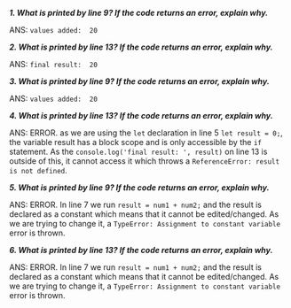 ***1. What is printed by line 9? If the code returns an error, explain why.***

ANS: `values added:  20`

***2. What is printed by line 13? If the code returns an error, explain why.***
  
ANS: `final result:  20`

***3. What is printed by line 9? If the code returns an error, explain why.***

ANS: `values added:  20`

***4. What is printed by line 13? If the code returns an error, explain why.***

ANS: ERROR. as we are using the `let` declaration in line 5 `let result = 0;`, the variable result has a block scope and is only accessible by the `if` statement. As the `console.log('final result: ', result)` on line 13 is outside of this, it cannot access it which throws a `ReferenceError: result is not defined`.

***5. What is printed by line 9? If the code returns an error, explain why.***

ANS: ERROR. In line 7 we run `result = num1 + num2;` and the result is declared as a constant which means that it cannot be edited/changed. As we are trying to change it, a `TypeError: Assignment to constant variable` error is thrown.

***6. What is printed by line 13? If the code returns an error, explain why.***

ANS: ERROR. In line 7 we run `result = num1 + num2;` and the result is declared as a constant which means that it cannot be edited/changed. As we are trying to change it, a `TypeError: Assignment to constant variable` error is thrown.
